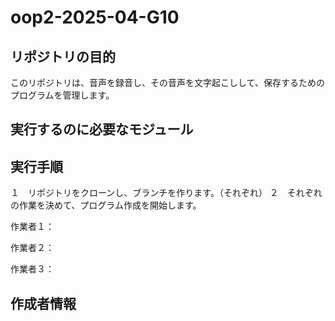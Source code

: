 # oop2-2025-04-G10

## リポジトリの目的
このリポジトリは、音声を録音し、その音声を文字起こしして、保存するためのプログラムを管理します。

## 実行するのに必要なモジュール


## 実行手順

１　リポジトリをクローンし、ブランチを作ります。（それぞれ）
２　それぞれの作業を決めて、プログラム作成を開始します。

作業者１：

作業者２：

作業者３：
## 作成者情報

